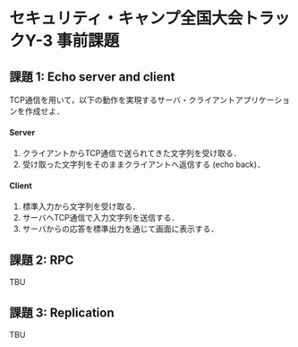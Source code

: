 # セキュリティ・キャンプ全国大会トラックY-3 事前課題

## 課題 1: Echo server and client
TCP通信を用いて，以下の動作を実現するサーバ・クライアントアプリケーションを作成せよ．

#### Server
1. クライアントからTCP通信で送られてきた文字列を受け取る．
2. 受け取った文字列をそのままクライアントへ返信する (echo back)．

#### Client
1. 標準入力から文字列を受け取る．
2. サーバへTCP通信で入力文字列を送信する．
3. サーバからの応答を標準出力を通じて画面に表示する．


## 課題 2: RPC
TBU


## 課題 3: Replication
TBU
